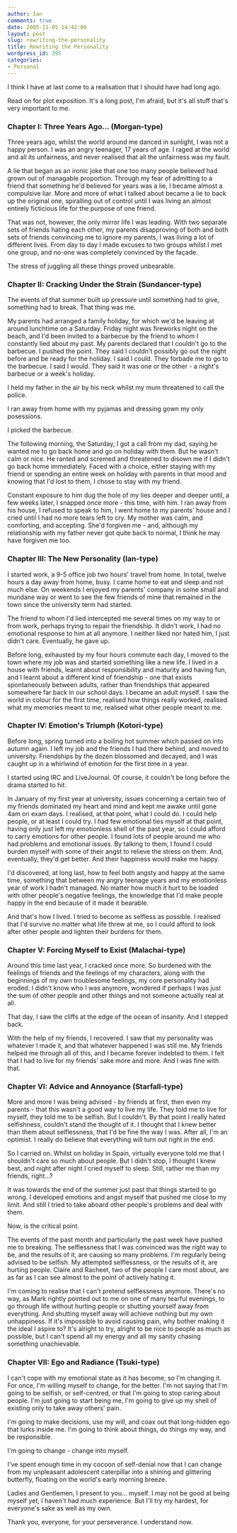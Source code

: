 ```yaml
---
author: Ian
comments: true
date: 2005-11-05 14:42:00
layout: post
slug: rewriting-the-personality
title: Rewriting the Personality
wordpress_id: 395
categories:
- Personal
---
```


I think I have at last come to a realisation that I should have had long ago.  

Read on for plot exposition.  It's a long post, I'm afraid, but it's all stuff that's very important to me.  

### Chapter I: Three Years Ago...  (Morgan-type)  

Three years ago, whilst the world around me danced in sunlight, I was not a happy person.  I was an angry teenager, 17 years of age.  I raged at the world and all its unfairness, and never realised that all the unfairness was my fault.  

A lie that began as an ironic joke that one too many people believed had grown out of managable proportion.  Through my fear of admitting to a friend that something he'd believed for years was a lie, I became almost a compulsive liar.  More and more of what I talked about became a lie to back up the original one, spiralling out of control until I was living an almost entirely ficticious life for the purpose of one friend.  

That was not, however, the only mirror life I was leading.  With two separate sets of friends hating each other, my parents disapproving of both and both sets of friends convincing me to ignore my parents, I was living a lot of different lives.  From day to day I made excuses to two groups whilst I met one group, and no-one was completely convinced by the façade.  

The stress of juggling all these things proved unbearable.  

### Chapter II: Cracking Under the Strain (Sundancer-type)  

The events of that summer built up pressure until something had to give, something had to break.  That thing was me.  

My parents had arranged a family holiday, for which we'd be leaving at around lunchtime on a Saturday.  Friday night was fireworks night on the beach, and I'd been invited to a barbecue by the friend to whom I constantly lied about my past.  My parents declared that I couldn't go to the barbecue.  I pushed the point.  They said I couldn't possibly go out the night before and be ready for the holiday.  I said I could.  They forbade me to go to the barbecue.  I said I would.  They said it was one or the other - a night's barbecue or a week's holiday.  

I held my father in the air by his neck whilst my mum threatened to call the police.  

I ran away from home with my pyjamas and dressing gown my only posessions.  

I picked the barbecue.  

The following morning, the Saturday, I got a call from my dad, saying he wanted me to go back home and go on holiday with them.  But he wasn't calm or nice.  He ranted and scremed and threatened to disown me if I didn't go back home immediately.  Faced with a choice, either staying with my friend or spending an entire week on holiday with parents in that mood and knowing that I'd lost to them, I chose to stay with my friend.  

Constant exposure to him dug the hole of my lies deeper and deeper until, a few weeks later, I snapped once more - this time, with him.  I ran away from his house, I refused to speak to him, I went home to my parents' house and I cried until I had no more tears left to cry.  My mother was calm, and comforting, and accepting.  She'd forgiven me - and, although my relationship with my father never got quite back to normal, I think he may have forgiven me too.  

### Chapter III: The New Personality (Ian-type)  

I started work, a 9-5 office job two hours' travel from home.  In total, twelve hours a day away from home, busy.  I came home to eat and sleep and not much else.  On weekends I enjoyed my parents' company in some small and mundane way or went to see the few friends of mine that remained in the town since the university term had started.  

The friend to whom I'd lied intercepted me several times on my way to or from work, perhaps trying to repair the friendship.  It didn't work, I had no emotional response to him at all anymore.  I neither liked nor hated him, I just didn't care.  Eventually, he gave up.  

Before long, exhausted by my four hours commute each day, I moved to the town where my job was and started something like a new life.  I lived in a house with friends, learnt about responsibility and maturity and having fun, and I learnt about a different kind of friendship - one that exists spontaneously between adults, rather than friendships that appeared somewhere far back in our school days.  I became an adult myself.  I saw the world in colour for the first time, realised how things really worked, realised what my memories meant to me, realised what other people meant to me.  

### Chapter IV: Emotion's Triumph (Kotori-type)  

Before long, spring turned into a boiling hot summer which passed on into autumn again.  I left my job and the friends I had there behind, and moved to university.  Friendships by the dozen blossomed and decayed, and I was caught up in a whirlwind of emotion for the first time in a year.  

I started using IRC and LiveJournal.  Of course, it couldn't be long before the drama started to hit.  

In January of my first year at university, issues concerning a certain two of my friends dominated my heart and mind and kept me awake until gone 4am on exam days.  I realised, at that point, what I could do.  I could help people, or at least I could try.  I had few emotional ties myself at that point, having only just left my emotionless shell of the past year, so I could afford to carry emotions for other people.  I found lots of people around me who had problems and emotional issues.  By talking to them, I found I could burden myself with some of their angst to relieve the stress on them.  And, eventually, they'd get better.  And their happiness would make me happy.  

I'd discovered, at long last, how to feel both angsty and happy at the same time, something that between my angry teenage years and my emotionless year of work I hadn't managed.  No matter how much it hurt to be loaded with other people's negative feelings, the knowledge that I'd make people happy in the end because of it made it bearable.  

And that's how I lived.  I tried to become as selfless as possible.  I realised that I'd survive no matter what life threw at me, so I could afford to look after other people and lighten their burdens for them.  

### Chapter V: Forcing Myself to Exist (Malachai-type)  

Around this time last year, I cracked once more.  So burdened with the feelings of friends and the feelings of my characters, along with the beginnings of my own troublesome feelings, my core personality had eroded.  I didn't know who I was anymore, wondered if perhaps I was just the sum of other people and other things and not someone actually real at all.  

That day, I saw the cliffs at the edge of the ocean of insanity.  And I stepped back.  

With the help of my friends, I recovered.  I saw that my personality was whatever I made it, and that whatever happened I was still me.  My friends helped me through all of this, and I became forever indebted to them.  I felt that I had to live for my friends' sake more and more.  And I was fine with that.  

### Chapter VI: Advice and Annoyance (Starfall-type)  

More and more I was being advised - by friends at first, then even my parents - that this wasn't a good way to live my life.  They told me to live for myself, they told me to be selfish.  But I couldn't.  By that point I really hated selfishness, couldn't stand the thought of it.  I thought that I knew better than them about selflessness, that I'd be fine the way I was.  After all, I'm an optimist.  I really do believe that everything will turn out right in the end.  

So I carried on.  Whilst on holiday in Spain, virtually everyone told me that I shouldn't care so much about people.  But I didn't stop, I thought I knew best, and night after night I cried myself to sleep.  Still, rather me than my friends, right...?  

It was towards the end of the summer just past that things started to go wrong.  I developed emotions and angst myself that pushed me close to my limit.  And still I tried to take aboard other people's problems and deal with them.  

Now, is the critical point.  

The events of the past month and particularly the past week have pushed me to breaking.  The selflessness that I was convinced was the right way to be, and the results of it, are causing so many problems.  I'm regularly being advised to be selfish.  My attempted selflessness, or the results of it, are hurting people.  Claire and Racheet, two of the people I care most about, are as far as I can see almost to the point of actively hating it.  

I'm coming to realise that I can't pretend selflessness anymore.  There's no way, as Mark rightly pointed out to me on one of many tearful evenings, to go through life without hurting people or shutting yourself away from everything.  And shutting myself away will achieve nothing but my own unhappiness.  If it's impossible to avoid causing pain, why bother making it the ideal I aspire to?  It's alright to try, alright to be nice to people as much as possible, but I can't spend all my energy and all my sanity chasing something unachievable.  

### Chapter VII: Ego and Radiance (Tsuki-type)  

I can't cope with my emotional state as it has become, so I'm changing it.  For once, I'm willing myself to change, for the better.  I'm not saying that I'm going to be selfish, or self-centred, or that I'm going to stop caring about people.  I'm just going to start being me, I'm going to give up my shell of existing only to take away others' pain.  

I'm going to make decisions, use my will, and coax out that long-hidden ego that lurks inside me.  I'm going to think about things, do things my way, and be responsible.  

I'm going to change - change into myself.  

I've spent enough time in my cocoon of self-denial now that I can change from my unpleasant adolescent caterpillar into a shining and glittering butterfly, floating on the world's early morning breeze.  

Ladies and Gentlemen, I present to you... myself.  I may not be good at being myself yet, I haven't had much experience.  But I'll try my hardest, for everyone's sake as well as my own.  

Thank you, everyone, for your perseverance.  I understand now.
